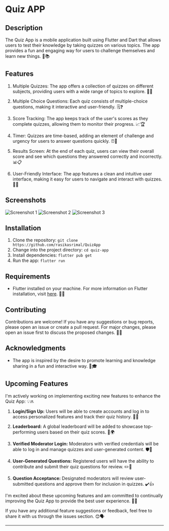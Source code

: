 # Quiz APP

## Description

The Quiz App is a mobile application built using Flutter and Dart that allows users to test their knowledge by taking quizzes on various topics. The app provides a fun and engaging way for users to challenge themselves and learn new things. 🚀📚

## Features

1. Multiple Quizzes: The app offers a collection of quizzes on different subjects, providing users with a wide range of topics to explore. 📝🧠

2. Multiple Choice Questions: Each quiz consists of multiple-choice questions, making it interactive and user-friendly. 🗒️❓

3. Score Tracking: The app keeps track of the user's scores as they complete quizzes, allowing them to monitor their progress. 📈🏆

4. Timer: Quizzes are time-based, adding an element of challenge and urgency for users to answer questions quickly. ⏰🏁

5. Results Screen: At the end of each quiz, users can view their overall score and see which questions they answered correctly and incorrectly. 📊📋

6. User-Friendly Interface: The app features a clean and intuitive user interface, making it easy for users to navigate and interact with quizzes. 📱🎨

## Screenshots

![Screenshot 1](screenshots/screenshot1.png)
![Screenshot 2](screenshots/screenshot2.png)
![Screenshot 3](screenshots/screenshot3.png)

## Installation

1. Clone the repository: `git clone https://github.com/rasikasrimal/QuizApp`
2. Change into the project directory: `cd quiz-app`
3. Install dependencies: `flutter pub get`
4. Run the app: `flutter run`

## Requirements

- Flutter installed on your machine. For more information on Flutter installation, visit [here](https://flutter.dev/docs/get-started/install). 📝🔧

## Contributing

Contributions are welcome! If you have any suggestions or bug reports, please open an issue or create a pull request. For major changes, please open an issue first to discuss the proposed changes. 🙌🤝

## Acknowledgments

- The app is inspired by the desire to promote learning and knowledge sharing in a fun and interactive way. 🌟🎓

## Upcoming Features

I'm actively working on implementing exciting new features to enhance the Quiz App: 💡🔜

1. **Login/Sign Up:** Users will be able to create accounts and log in to access personalized features and track their quiz history. 👤🔐

2. **Leaderboard:** A global leaderboard will be added to showcase top-performing users based on their quiz scores. 🏅🌍

3. **Verified Moderator Login:** Moderators with verified credentials will be able to log in and manage quizzes and user-generated content. 🛡️👥

4. **User-Generated Questions:** Registered users will have the ability to contribute and submit their quiz questions for review. ✏️📝

5. **Question Acceptance:** Designated moderators will review user-submitted questions and approve them for inclusion in quizzes. ✔️👍

I'm excited about these upcoming features and am committed to continually improving the Quiz App to provide the best user experience. 🚀💫

If you have any additional feature suggestions or feedback, feel free to share it with us through the issues section. 😊🗣️

---
